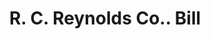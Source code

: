 ---
doi: 10.7916/D8S76TCQ
date_other: '1910'
date_other_textual: 1910-1919
form: printed ephemera
genre:
- Invoices
name:
- R. C. Reynolds Co.
object_in_context_url: https://biggert.cul.columbia.edu/items/view/ave_biggert_00837
subject_hierarchical_geographic:
- Albany, New York, United States
subject_name:
- R. C. Reynolds Co.
title: R. C. Reynolds Co.. Bill
sort_title: R. C. Reynolds Co.. Bill
call_number: ave_biggert_00837
coordinates:
- 42.652499999999996,-73.75722222222223
pid: ave_biggert_00837
identifiers: ave_biggert_00837
thumbnail: false
permalink: /biggert/ave_biggert_00837/
layout: iiif-image-page
---